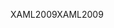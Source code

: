 <span data-ttu-id="fb839-101">XAML2009</span><span class="sxs-lookup"><span data-stu-id="fb839-101">XAML2009</span></span>